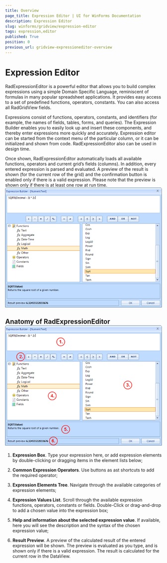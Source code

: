 ```yaml
---
title: Overview
page_title: Expression Editor | UI for WinForms Documentation
description: Expression Editor
slug: winforms/gridview/expression-editor
tags: expression,editor
published: True
position: 0
previous_url: gridview-expressioneditor-overview
---
```


# Expression Editor

RadExpressionEditor is a powerful editor that allows you to build complex expressions using a simple Domain Specific Language, reminiscent of formulas in many popular spreadsheet applications. It provides easy access to a set of predefined functions, operators, constants. You can also access all RadGridView fields.

Expressions consist of functions, operators, constants, and identifiers (for example, the names of fields, tables, forms, and queries). The Expression Builder enables you to easily look up and insert these components, and thereby enter expressions more quickly and accurately. Expression editor can be started from the context menu of the particular column, or it can be initialized and shown from code. RadExpressionEditor also can be used in design time.

Once shown, RadExpressionEditor automatically loads all available functions, operators and current grid’s fields (columns). In addition, every entered expression is parsed and evaluated. A preview of the result is shown (for the current row of the grid) and the confirmation button is enabled only if there is a valid expression. Please note that the preview is shown only if there is at least one row at run time.<br>![gridview-expressioneditor-overview 001](images/gridview-expressioneditor-overview001.png)

## Anatomy of RadExpressionEditor![gridview-expressioneditor-overview 002](images/gridview-expressioneditor-overview002.png)

1. __Expression Box__. Type your expression here, or add expression elements by double-clicking or dragging items in the element lists below;

1. __Common Expression Operators__. Use buttons as ast shortcuts to add the required operator;

1. __Expression Elements Tree__. Navigate through the available categories of expression elements;

1. __Expression Values List__. Scroll through the available expression functions, operators, constants or fields. Double-Click or drag-and-drop to add a chosen value into the expression box;

1. __Help and information about the selected expression value__. If available, here you will see the description and the syntax of the chosen expression value;

1. __Result Preview__. A preview of the calculated result of the entered expression will be shown. The preview is evaluated as you type, and is shown only if there is a valid expression. The result is calculated for the current row in the DataView.
            
